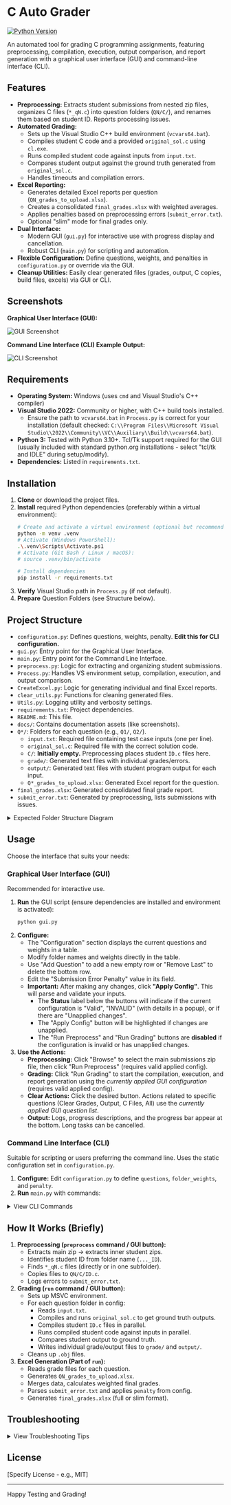 # C Auto Grader

[![Python Version](https://img.shields.io/badge/python-3.x-blue.svg)](https://www.python.org/)

An automated tool for grading C programming assignments, featuring preprocessing, compilation, execution, output comparison, and report generation with a graphical user interface (GUI) and command-line interface (CLI).

## Features

*   **Preprocessing:** Extracts student submissions from nested zip files, organizes C files (`*_qN.c`) into question folders (`QN/C/`), and renames them based on student ID. Reports processing issues.
*   **Automated Grading:**
    *   Sets up the Visual Studio C++ build environment (`vcvars64.bat`).
    *   Compiles student C code and a provided `original_sol.c` using `cl.exe`.
    *   Runs compiled student code against inputs from `input.txt`.
    *   Compares student output against the ground truth generated from `original_sol.c`.
    *   Handles timeouts and compilation errors.
*   **Excel Reporting:**
    *   Generates detailed Excel reports per question (`QN_grades_to_upload.xlsx`).
    *   Creates a consolidated `final_grades.xlsx` with weighted averages.
    *   Applies penalties based on preprocessing errors (`submit_error.txt`).
    *   Optional "slim" mode for final grades only.
*   **Dual Interface:**
    *   Modern GUI (`gui.py`) for interactive use with progress display and cancellation.
    *   Robust CLI (`main.py`) for scripting and automation.
*   **Flexible Configuration:** Define questions, weights, and penalties in `configuration.py` or override via the GUI.
*   **Cleanup Utilities:** Easily clear generated files (grades, output, C copies, build files, excels) via GUI or CLI.

## Screenshots

**Graphical User Interface (GUI):**

![GUI Screenshot](docs/gui.png)

**Command Line Interface (CLI) Example Output:**

![CLI Screenshot](docs/cli.png)

## Requirements

*   **Operating System:** Windows (uses `cmd` and Visual Studio's C++ compiler)
*   **Visual Studio 2022:** Community or higher, with C++ build tools installed.
    *   Ensure the path to `vcvars64.bat` in `Process.py` is correct for your installation (default checked: `C:\\Program Files\\Microsoft Visual Studio\\2022\\Community\\VC\\Auxiliary\\Build\\vcvars64.bat`).
*   **Python 3:** Tested with Python 3.10+. Tcl/Tk support required for the GUI (usually included with standard python.org installations - select "tcl/tk and IDLE" during setup/modify).
*   **Dependencies:** Listed in `requirements.txt`.

## Installation

1.  **Clone** or download the project files.
2.  **Install** required Python dependencies (preferably within a virtual environment):
    ```bash
    # Create and activate a virtual environment (optional but recommended)
    python -m venv .venv
    # Activate (Windows PowerShell):
    .\.venv\Scripts\Activate.ps1
    # Activate (Git Bash / Linux / macOS):
    # source .venv/bin/activate 
    
    # Install dependencies
    pip install -r requirements.txt
    ```
3.  **Verify** Visual Studio path in `Process.py` (if not default).
4.  **Prepare** Question Folders (see Structure below).

## Project Structure

*   `configuration.py`: Defines questions, weights, penalty. **Edit this for CLI configuration.**
*   `gui.py`: Entry point for the Graphical User Interface.
*   `main.py`: Entry point for the Command Line Interface.
*   `preprocess.py`: Logic for extracting and organizing student submissions.
*   `Process.py`: Handles VS environment setup, compilation, execution, and output comparison.
*   `CreateExcel.py`: Logic for generating individual and final Excel reports.
*   `clear_utils.py`: Functions for cleaning generated files.
*   `Utils.py`: Logging utility and verbosity settings.
*   `requirements.txt`: Project dependencies.
*   `README.md`: This file.
*   `docs/`: Contains documentation assets (like screenshots).
*   `Q*/`: Folders for each question (e.g., `Q1/`, `Q2/`).
    *   `input.txt`: Required file containing test case inputs (one per line).
    *   `original_sol.c`: Required file with the correct solution code.
    *   `C/`: **Initially empty.** Preprocessing places student `ID.c` files here.
    *   `grade/`: Generated text files with individual grades/errors.
    *   `output/`: Generated text files with student program output for each input.
    *   `Q*_grades_to_upload.xlsx`: Generated Excel report for the question.
*   `final_grades.xlsx`: Generated consolidated final grade report.
*   `submit_error.txt`: Generated by preprocessing, lists submissions with issues.

<details>
  <summary>Expected Folder Structure Diagram</summary>

  ```
  .
  ├── configuration.py
  ├── gui.py
  ├── main.py
  ├── preprocess.py
  ├── Process.py
  ├── CreateExcel.py
  ├── clear_utils.py
  ├── Utils.py
  ├── requirements.txt
  ├── README.md
  ├── docs/
  │   ├── cli.png
  │   └── gui.png
  ├── Q1/
  │   ├── C/
  │   ├── grade/
  │   ├── output/
  │   ├── input.txt
  │   ├── original_sol.c
  │   └── Q1_grades_to_upload.xlsx
  ├── Q2/
  │   ├── C/
  │   ├── grade/
  │   ├── output/
  │   ├── input.txt
  │   ├── original_sol.c
  │   └── Q2_grades_to_upload.xlsx
  ├── ... (additional Q* folders)
  ├── final_grades.xlsx
  └── submit_error.txt 
  ```
</details>


## Usage

Choose the interface that suits your needs:

### Graphical User Interface (GUI)

Recommended for interactive use.

1.  **Run** the GUI script (ensure dependencies are installed and environment is activated):
    ```bash
    python gui.py
    ```
2.  **Configure:**
    *   The "Configuration" section displays the current questions and weights in a table.
    *   Modify folder names and weights directly in the table.
    *   Use "Add Question" to add a new empty row or "Remove Last" to delete the bottom row.
    *   Edit the "Submission Error Penalty" value in its field.
    *   **Important:** After making any changes, click **"Apply Config"**. This will parse and validate your inputs.
        *   The **Status** label below the buttons will indicate if the current configuration is "Valid", "INVALID" (with details in a popup), or if there are "Unapplied changes".
        *   The "Apply Config" button will be highlighted if changes are unapplied.
        *   The "Run Preprocess" and "Run Grading" buttons are **disabled** if the configuration is invalid or has unapplied changes.
3.  **Use the Actions:**
    *   **Preprocessing:** Click "Browse" to select the main submissions zip file, then click "Run Preprocess" (requires valid applied config).
    *   **Grading:** Click "Run Grading" to start the compilation, execution, and report generation using the *currently applied GUI configuration* (requires valid applied config).
    *   **Clear Actions:** Click the desired button. Actions related to specific questions (Clear Grades, Output, C Files, All) use the *currently applied GUI question list*.
    *   **Output:** Logs, progress descriptions, and the progress bar appear at the bottom. Long tasks can be cancelled.

### Command Line Interface (CLI)

Suitable for scripting or users preferring the command line. Uses the static configuration set in `configuration.py`.

1.  **Configure:** Edit `configuration.py` to define `questions`, `folder_weights`, and `penalty`.
2.  **Run** `main.py` with commands:

<details>
  <summary>View CLI Commands</summary>
  
  *   **Preprocess submissions:**
      ```bash
      python main.py preprocess --zip-path <path_to_your_zip_file.zip>
      ```
      Extracts nested zips, organizes C files into `QN/C/`, renames them to `ID.c`, and generates `submit_error.txt`.

  *   **Run grading:**
      ```bash
      python main.py run
      ```
      Compiles, executes, compares outputs, and generates grade files and Excel reports based on `configuration.py`.

  *   **Clear generated files:**
      ```bash
      # Clear specific items: grades, output, c, excels, build
      python main.py clear <item_to_clear> 
      # Example: Clear build files (.exe, .obj)
      python main.py clear build 
      
      # Clear grades, output, excels, and build files:
      python main.py clear all 
      ```
      *(Note: `clear all` does not clear the `C/` folders)*

  *   **View help:**
      ```bash
      python main.py --help
      ```
</details>

## How It Works (Briefly)

1.  **Preprocessing (`preprocess` command / GUI button):**
    *   Extracts main zip -> extracts inner student zips.
    *   Identifies student ID from folder name (`..._ID`).
    *   Finds `*_qN.c` files (directly or in one subfolder).
    *   Copies files to `QN/C/ID.c`.
    *   Logs errors to `submit_error.txt`.
2.  **Grading (`run` command / GUI button):**
    *   Sets up MSVC environment.
    *   For each question folder in config:
        *   Reads `input.txt`.
        *   Compiles and runs `original_sol.c` to get ground truth outputs.
        *   Compiles student `ID.c` files in parallel.
        *   Runs compiled student code against inputs in parallel.
        *   Compares student output to ground truth.
        *   Writes individual grade/output files to `grade/` and `output/`.
    *   Cleans up `.obj` files.
3.  **Excel Generation (Part of `run`):**
    *   Reads grade files for each question.
    *   Generates `QN_grades_to_upload.xlsx`.
    *   Merges data, calculates weighted final grades.
    *   Parses `submit_error.txt` and applies `penalty` from config.
    *   Generates `final_grades.xlsx` (full or slim format).

## Troubleshooting

<details>
  <summary>View Troubleshooting Tips</summary>

*   **Missing `cl.exe` or Build Tools:**
    Verify that Visual Studio with C++ build tools is installed and the path to `vcvars64.bat` in `Process.py` is correct. Ensure you are running the script in a terminal where the VS environment can be activated (e.g., Developer Command Prompt or a standard terminal after `vcvars64.bat` has been sourced).

*   **Missing or Incorrect `input.txt` / `original_sol.c`:**
    Ensure each configured question folder (`Q1/`, etc.) contains these required files.

*   **Compilation Failures:**
    Check the `.txt` files in the `grade/` subfolders for detailed `cl.exe` error messages.

*   **Configuration Errors (CLI Startup / GUI Apply):**
    The tool validates `configuration.py` (for CLI) or the GUI inputs. Ensure:
    *   All folders listed in `questions` exist in the project root.
    *   `folder_weights` keys exactly match the `questions` list.
    *   Weight percentages sum *exactly* to 100.
    *   Penalty (GUI) is a non-negative integer.

*   **GUI / Tkinter Issues:**
    *   **Error: `ModuleNotFoundError: No module named 'tkinter'`:** Your base Python installation is missing Tcl/Tk support.
        *   **Solution:** Run your Python installer again, choose "Modify", ensure "tcl/tk and IDLE" is checked. Then, **recreate your virtual environment** (`.venv`) by deleting the old folder, creating a new one (`python -m venv .venv`), activating it, and reinstalling dependencies (`pip install -r requirements.txt`). Test with `python -m tkinter`.
    *   **Network Errors during `pip install`:** Check firewalls, proxies, or antivirus settings that might block connections to PyPI (pypi.org).

</details>

## License

[Specify License - e.g., MIT]

---

Happy Testing and Grading!